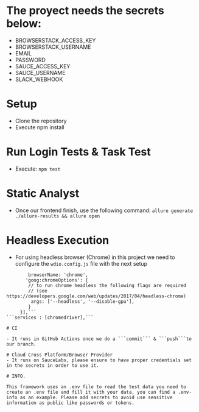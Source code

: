 # The proyect needs the secrets below:
- BROWSERSTACK_ACCESS_KEY
- BROWSERSTACK_USERNAME
- EMAIL
- PASSWORD
- SAUCE_ACCESS_KEY
- SAUCE_USERNAME
- SLACK_WEBHOOK

# Setup
- Clone the repository
- Execute npm install

# Run Login Tests & Task Test
- Execute: ``` npm test ```

# Static Analyst
- Once our frontend finish, use the following command: ```allure generate ./allure-results && allure open```

# Headless Execution
- For using headless browser (Chrome) in this project we need to configure the `wdio.config.js` file with the next setup

```capabilities: [{maxInstances: 5,
        browserName: 'chrome',
       'goog:chromeOptions': {
        // to run chrome headless the following flags are required
        // (see https://developers.google.com/web/updates/2017/04/headless-chrome)
         args: ['--headless', '--disable-gpu'],
        }
     }],```
```services : [chromedriver],```

# CI

- It runs in GitHub Actions once we do a ```commit``` & ```push```to our branch.

# Cloud Cross Platform/Browser Provider
- It runs on SauceLabs, please ensure to have proper credentials set in the secrets in order to use it.

# INFO.

This framework uses an .env file to read the test data you need to create an .env file and fill it with your data, you can find a .env-info as an example. Please add secrets to avoid use sensitive information as public like passwords or tokens.
